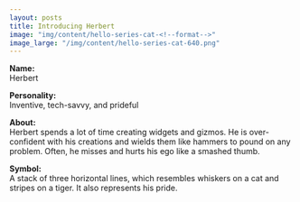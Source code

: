 ```yaml
---
layout: posts
title: Introducing Herbert
image: "img/content/hello-series-cat-<!--format-->"
image_large: "/img/content/hello-series-cat-640.png"
---
```


**Name:**<br>
Herbert

**Personality:**<br>
Inventive, tech-savvy, and prideful

**About:**<br>
Herbert spends a lot of time creating widgets and gizmos.
He is over-confident with his creations and wields them like hammers to pound on any problem. 
Often, he misses and hurts his ego like a smashed thumb.

**Symbol:**<br>
A stack of three horizontal lines, which resembles whiskers on a cat and stripes on a tiger.
It also represents his pride.